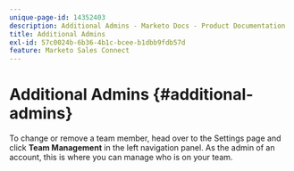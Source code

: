 ```yaml
---
unique-page-id: 14352403
description: Additional Admins - Marketo Docs - Product Documentation
title: Additional Admins
exl-id: 57c0024b-6b36-4b1c-bcee-b1dbb9fdb57d
feature: Marketo Sales Connect
---
```

# Additional Admins {#additional-admins}

To change or remove a team member, head over to the Settings page and click **Team Management** in the left navigation panel.
As the admin of an account, this is where you can manage who is on your team.
